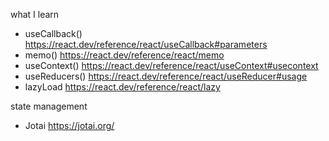 what I learn

- useCallback() https://react.dev/reference/react/useCallback#parameters
- memo() https://react.dev/reference/react/memo
- useContext() https://react.dev/reference/react/useContext#usecontext
- useReducers() https://react.dev/reference/react/useReducer#usage
- lazyLoad https://react.dev/reference/react/lazy

state management

- Jotai https://jotai.org/
